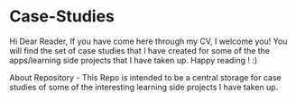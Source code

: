 # Case-Studies
Hi Dear Reader,
If you have come here through my CV, I welcome you!
You will find the set of case studies that I have created for some of the the apps/learning side projects that I have taken up.
Happy reading ! :)

About Repository - 
This Repo is intended to be a central storage for case studies of some of the interesting learning side projects I have taken up.
